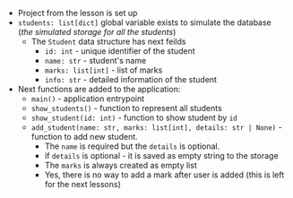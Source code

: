 - Project from the lesson is set up
- `students: list[dict]` global variable exists to simulate the database (_the simulated storage for all the students_)
  - The `Student` data structure has next feilds
    - `id: int` - unique identifier of the student
    - `name: str` - student's name
    - `marks: list[int]` - list of marks
    - `info: str` - detailed information of the student
- Next functions are added to the application:
  - `main()` - application entrypoint
  - `show_students()` - function to represent all students
  - `show_student(id: int)` - function to show student by `id`
  - `add_student(name: str, marks: list[int], details: str | None)` - function to add new student.
    - The `name` is required but the `details` is optional.
    - if `details` is optional - it is saved as empty string to the storage
    - The `marks` is always created as empty list
    - Yes, there is no way to add a mark after user is added (this is left for the next lessons)